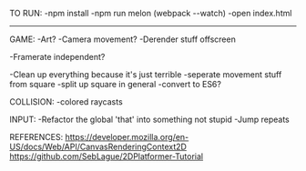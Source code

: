 TO RUN:
-npm install
-npm run melon (webpack --watch)
-open index.html

---

GAME:
-Art?
-Camera movement?
  -Derender stuff offscreen

-Framerate independent?

-Clean up everything because it's just terrible
  -seperate movement stuff from square
  -split up square in general
  -convert to ES6?

COLLISION:
-colored raycasts


INPUT:
-Refactor the global 'that' into something not stupid
-Jump repeats

REFERENCES:
https://developer.mozilla.org/en-US/docs/Web/API/CanvasRenderingContext2D
https://github.com/SebLague/2DPlatformer-Tutorial
